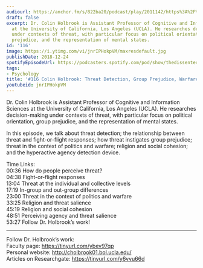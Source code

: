 ```yaml
---
audiourl: https://anchor.fm/s/822ba20/podcast/play/2011142/https%3A%2F%2Fd3ctxlq1ktw2nl.cloudfront.net%2Fproduction%2F2018-11-31%2F7735335-44100-2-50dad65c33d1e.mp3
draft: false
excerpt: Dr. Colin Holbrook is Assistant Professor of Cognitive and Information Sciences
  at the University of California, Los Angeles (UCLA). He researches decision-making
  under contexts of threat, with particular focus on political orientation, group
  prejudice, and the representation of mental states.
id: '116'
image: https://i.ytimg.com/vi/jnrIPHokpVM/maxresdefault.jpg
publishDate: 2018-12-24
spotifyEpisodeUrl: https://podcasters.spotify.com/pod/show/thedissenter/episodes/116-Colin-Holbrook-Threat-Detection--Group-Prejudice--Warfare--and-Religion-e2rsi6
tags:
- Psychology
title: '#116 Colin Holbrook: Threat Detection, Group Prejudice, Warfare, and Religion'
youtubeid: jnrIPHokpVM
---
```

<div class="timelinks">

Dr. Colin Holbrook is Assistant Professor of Cognitive and Information Sciences at the University of California, Los Angeles (UCLA). He researches decision-making under contexts of threat, with particular focus on political orientation, group prejudice, and the representation of mental states.

In this episode, we talk about threat detection; the relationship between threat and fight-or-flight responses; how threat instigates group prejudice; threat in the context of politics and warfare; religion and social cohesion; and the hyperactive agency detection device.

Time Links:  
<time>00:36</time> How do people perceive threat?  
<time>04:38</time> Fight-or-flight responses                    
<time>13:04</time> Threat at the individual and collective levels                  
<time>17:19</time> In-group and out-group differences             
<time>23:00</time> Threat in the context of politics and warfare             
<time>33:25</time> Religion and threat salience        
<time>45:19</time> Religion and social cohesion  
<time>48:51</time> Perceiving agency and threat salience    
<time>53:27</time> Follow Dr. Holbrook’s work!    

---

Follow Dr. Holbrook’s work:  
Faculty page: https://tinyurl.com/ybev97qp  
Personal website: http://cholbrook01.bol.ucla.edu/  
Articles on Researchgate: https://tinyurl.com/y6vvu66d
</div>

